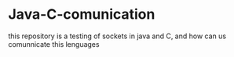 # Java-C-comunication
this repository is a testing of sockets in java and C, and how can us comunnicate this lenguages
